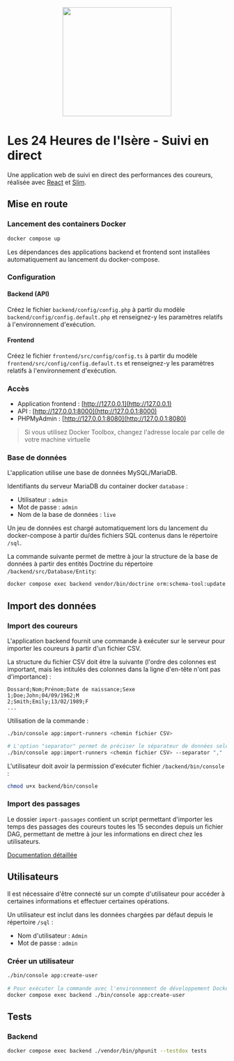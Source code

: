 <div align="center">
    <img src="https://www.24hisere.fr/data/images/logo/24hisere.svg" height="250">
</div>

# Les 24 Heures de l'Isère - Suivi en direct

Une application web de suivi en direct des performances des coureurs, réalisée avec [React](https://reactjs.org/) et [Slim](https://www.slimframework.com/).

## Mise en route

### Lancement des containers Docker

```sh
docker compose up
```

Les dépendances des applications backend et frontend sont installées automatiquement au lancement du docker-compose.

### Configuration

#### Backend (API)

Créez le fichier `backend/config/config.php` à partir du modèle `backend/config/config.default.php` et renseignez-y les paramètres relatifs à l'environnement d'exécution.

#### Frontend

Créez le fichier `frontend/src/config/config.ts` à partir du modèle `frontend/src/config/config.default.ts` et renseignez-y les paramètres relatifs à l'environnement d'exécution.

### Accès

- Application frontend : [http://127.0.0.1](http://127.0.0.1)
- API : [http://127.0.0.1:8000](http://127.0.0.1:8000)
- PHPMyAdmin : [http://127.0.0.1:8080](http://127.0.0.1:8080)

> Si vous utilisez Docker Toolbox, changez l'adresse locale par celle de votre machine virtuelle

### Base de données

L'application utilise une base de données MySQL/MariaDB.

Identifiants du serveur MariaDB du container docker `database` :
- Utilisateur : `admin`
- Mot de passe : `admin`
- Nom de la base de données : `live`

Un jeu de données est chargé automatiquement lors du lancement du docker-compose à partir du/des fichiers SQL contenus dans le répertoire `/sql`.

La commande suivante permet de mettre à jour la structure de la base de données à partir des entités Doctrine du répertoire `/backend/src/Database/Entity`:

```sh
docker compose exec backend vendor/bin/doctrine orm:schema-tool:update --dump-sql --force
```

## Import des données

### Import des coureurs

L'application backend fournit une commande à exécuter sur le serveur pour importer les coureurs à partir d'un fichier CSV.

La structure du fichier CSV doit être la suivante (l'ordre des colonnes est important, mais les intitulés des colonnes dans la ligne d'en-tête n'ont pas d'importance) : 

```csv
Dossard;Nom;Prénom;Date de naissance;Sexe
1;Doe;John;04/09/1962;M
2;Smith;Emily;13/02/1989;F
...
```

Utilisation de la commande : 

```sh 
./bin/console app:import-runners <chemin fichier CSV>

# L'option "separator" permet de préciser le séparateur de données selon le format du fichier CSV
./bin/console app:import-runners <chemin fichier CSV> --separator ","
```

L'utilisateur doit avoir la permission d'exécuter fichier `/backend/bin/console` : 

```sh
chmod u+x backend/bin/console
```

### Import des passages

Le dossier `import-passages` contient un script permettant d'importer les temps des passages des coureurs toutes les 15 secondes depuis un fichier DAG, permettant de mettre à jour les informations en direct chez les utilisateurs.

[Documentation détaillée](import-passages/README.md)

## Utilisateurs

Il est nécessaire d'être connecté sur un compte d'utilisateur pour accéder à certaines informations et effectuer certaines opérations.

Un utilisateur est inclut dans les données chargées par défaut depuis le répertoire `/sql` :

- Nom d'utilisateur : `Admin`
- Mot de passe : `admin`

### Créer un utilisateur

```sh
./bin/console app:create-user
 
# Pour exécuter la commande avec l'environnement de développement Docker Compose :
docker compose exec backend ./bin/console app:create-user
```

## Tests

### Backend

```sh 
docker compose exec backend ./vendor/bin/phpunit --testdox tests
```
